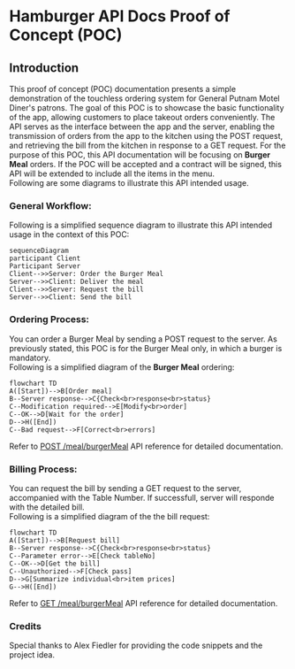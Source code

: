 # Hamburger API Docs Proof of Concept (POC)  

## Introduction

This proof of concept (POC) documentation presents a simple demonstration of the touchless ordering system for General Putnam Motel Diner's patrons. The goal of this POC is to showcase the basic functionality of the app, allowing customers to place takeout orders conveniently. The API serves as the interface between the app and the server, enabling the transmission of orders from the app to the kitchen using the POST request, and retrieving the bill from the kitchen in response to a GET request.  For the purpose of this POC, this API documentation will be focusing on **Burger Meal** orders. If the POC will be accepted and a contract will be signed, this API will be extended to include all the items in the menu.  
Following are some diagrams to illustrate this API intended usage.

### General Workflow:
Following is a simplified sequence diagram to illustrate this API intended usage in the context of this POC:
```mermaid
sequenceDiagram
participant Client
Participant Server
Client-->>Server: Order the Burger Meal
Server-->>Client: Deliver the meal
Client-->>Server: Request the bill
Server-->>Client: Send the bill
```

### Ordering Process:

You can order a Burger Meal by sending a POST request to the server. As previously stated, this POC is for the Burger Meal only, in which a burger is mandatory.  
Following is a simplified diagram of the **Burger Meal** ordering:

```mermaid
flowchart TD
A([Start])-->B[Order meal]
B--Server response-->C{Check<br>response<br>status}
C--Modification required-->E[Modify<br>order]
C--OK-->D[Wait for the order]
D-->H([End])
C--Bad request-->F[Correct<br>errors]
```

Refer to [POST /meal/burgerMeal](post.md) API reference for detailed documentation.

### Billing Process:

You can request the bill by sending a GET request to the server, accompanied with the Table Number. If successfull, server will responde with the detailed bill.  
Following is a simplified diagram of the the bill request:  

```mermaid
flowchart TD
A([Start])-->B[Request bill]
B--Server response-->C{Check<br>response<br>status}
C--Parameter error-->E[Check tableNo]
C--OK-->D[Get the bill]
C--Unauthorized-->F[Check pass]
D-->G[Summarize individual<br>item prices]
G-->H([End])
```
Refer to [GET /meal/burgerMeal](get.md) API reference for detailed documentation.

### Credits

Special thanks to Alex Fiedler for providing the code snippets and the project idea.
